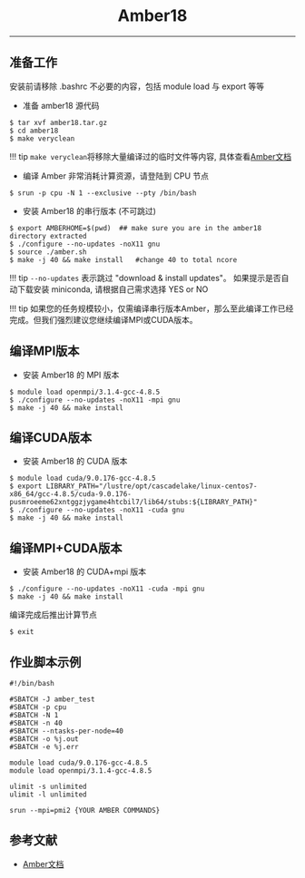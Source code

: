 # <center>Amber18</center>

------

## 准备工作

安装前请移除 .bashrc 不必要的内容，包括 module load 与 export 等等

- 准备 amber18 源代码
```
$ tar xvf amber18.tar.gz
$ cd amber18
$ make veryclean
```
!!! tip
      `make veryclean`将移除大量编译过的临时文件等内容, 具体查看[Amber文档](http://ambermd.org/doc12/Amber18.pdf)
		 
- 编译 Amber 非常消耗计算资源，请登陆到 CPU 节点
```
$ srun -p cpu -N 1 --exclusive --pty /bin/bash
```

- 安装 Amber18 的串行版本 (不可跳过)
```
$ export AMBERHOME=$(pwd)  ## make sure you are in the amber18 directory extracted
$ ./configure --no-updates -noX11 gnu
$ source ./amber.sh
$ make -j 40 && make install   #change 40 to total ncore
```

!!! tip
      `--no-updates` 表示跳过 "download & install updates"。
      如果提示是否自动下载安装 miniconda, 请根据自己需求选择 YES or NO

!!! tip
      如果您的任务规模较小，仅需编译串行版本Amber，那么至此编译工作已经完成。但我们强烈建议您继续编译MPI或CUDA版本。

## 编译MPI版本

- 安装 Amber18 的 MPI 版本
```
$ module load openmpi/3.1.4-gcc-4.8.5
$ ./configure --no-updates -noX11 -mpi gnu
$ make -j 40 && make install
```

## 编译CUDA版本

- 安装 Amber18 的 CUDA 版本
```
$ module load cuda/9.0.176-gcc-4.8.5
$ export LIBRARY_PATH="/lustre/opt/cascadelake/linux-centos7-x86_64/gcc-4.8.5/cuda-9.0.176-pusmroeeme62xntggzjygame4htcbil7/lib64/stubs:${LIBRARY_PATH}"
$ ./configure --no-updates -noX11 -cuda gnu
$ make -j 40 && make install
```

## 编译MPI+CUDA版本

- 安装 Amber18 的 CUDA+mpi 版本
```
$ ./configure --no-updates -noX11 -cuda -mpi gnu
$ make -j 40 && make install
```

编译完成后推出计算节点

```
$ exit
```

## 作业脚本示例

```
#!/bin/bash

#SBATCH -J amber_test
#SBATCH -p cpu
#SBATCH -N 1
#SBATCH -n 40
#SBATCH --ntasks-per-node=40
#SBATCH -o %j.out
#SBATCH -e %j.err

module load cuda/9.0.176-gcc-4.8.5
module load openmpi/3.1.4-gcc-4.8.5

ulimit -s unlimited
ulimit -l unlimited

srun --mpi=pmi2 {YOUR AMBER COMMANDS}
```

## 参考文献

- [Amber文档](http://ambermd.org/doc12/Amber18.pdf)